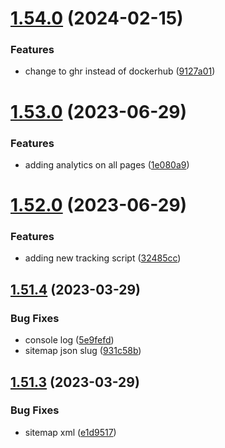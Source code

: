 # [1.54.0](https://github.com/MihaiNueleanu/blog/compare/1.53.0...1.54.0) (2024-02-15)


### Features

* change to ghr instead of dockerhub ([9127a01](https://github.com/MihaiNueleanu/blog/commit/9127a01db132e94cf81d9316dd45edd469ca588d))



# [1.53.0](https://github.com/MihaiNueleanu/blog/compare/1.52.0...1.53.0) (2023-06-29)


### Features

* adding analytics on all pages ([1e080a9](https://github.com/MihaiNueleanu/blog/commit/1e080a9b92390bb9e073d1c6ecc9fdb7b7d3d68c))



# [1.52.0](https://github.com/MihaiNueleanu/blog/compare/1.51.4...1.52.0) (2023-06-29)


### Features

* adding new tracking script ([32485cc](https://github.com/MihaiNueleanu/blog/commit/32485cc9c87778174f13bb53aaad558a9bdb4d41))



## [1.51.4](https://github.com/MihaiNueleanu/blog/compare/1.51.3...1.51.4) (2023-03-29)


### Bug Fixes

* console log ([5e9fefd](https://github.com/MihaiNueleanu/blog/commit/5e9fefd2e6bb11bcd54042c546f79e8af90d1658))
* sitemap json slug ([931c58b](https://github.com/MihaiNueleanu/blog/commit/931c58b749b217c70f069bef2cba3da3fe756038))



## [1.51.3](https://github.com/MihaiNueleanu/blog/compare/1.51.2...1.51.3) (2023-03-29)


### Bug Fixes

* sitemap xml ([e1d9517](https://github.com/MihaiNueleanu/blog/commit/e1d95174035d74735be7b7f37e710e5109182504))



